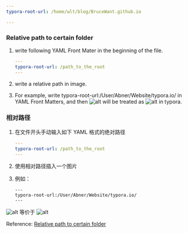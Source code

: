 ```yaml
---
typora-root-url: /home/wlt/blog/BruceWant.github.io

---
```


### Relative path to certain folder

1. write following YAML Front Mater in the beginning of the file.

   ```yaml
   ---
   typora-root-url: /path_to_the_root
   ---
   ```

2. write a relative path in image.
3. For example, write typora-root-url:/User/Abner/Website/typora.io/ in YAML Front Matters, and then ![alt](/blog/img/test.png) will be treated as ![alt](file:///User/Abner/Website/typora.io/blog/img/test.png) in typora.

### 相对路径

1. 在文件开头手动输入如下 YAML 格式的绝对路径

   ```yaml
   ---
   typora-root-url: /path_to_the_root
   ---
   ```
2. 使用相对路径插入一个图片

3. 例如：

   ```
   ---
   typora-root-url:/User/Abner/Website/typora.io/
   ---
   ```

   


![alt](/blog/img/test.png) 等价于  ![alt](file:///User/Abner/Website/typora.io/blog/img/test.png)

Reference: [Relative path to certain folder](https://support.typora.io/Images/#relative-path-to-certain-folder)